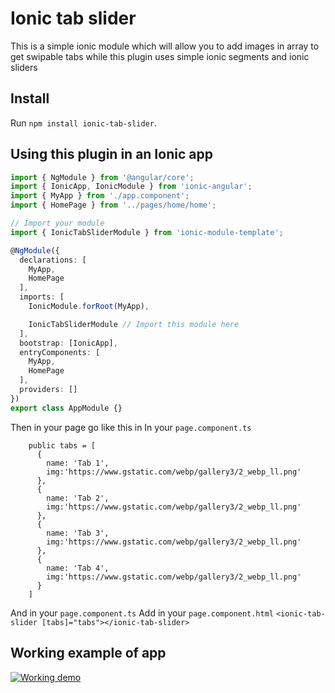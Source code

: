 # Ionic tab slider

This is a simple ionic module which will allow you to add images in array to get swipable tabs while this plugin uses simple ionic segments and ionic sliders

## Install

Run `npm install ionic-tab-slider`.

## Using this plugin in an Ionic  app

```typescript
import { NgModule } from '@angular/core';
import { IonicApp, IonicModule } from 'ionic-angular';
import { MyApp } from './app.component';
import { HomePage } from '../pages/home/home';

// Import your module
import { IonicTabSliderModule } from 'ionic-module-template';

@NgModule({
  declarations: [
    MyApp,
    HomePage
  ],
  imports: [
    IonicModule.forRoot(MyApp),

    IonicTabSliderModule // Import this module here
  ],
  bootstrap: [IonicApp],
  entryComponents: [
    MyApp,
    HomePage
  ],
  providers: []
})
export class AppModule {}
```

Then in your page go like this in 
In your `page.component.ts`


```
    public tabs = [
      {
        name: 'Tab 1',
        img:'https://www.gstatic.com/webp/gallery3/2_webp_ll.png'
      },
      {
        name: 'Tab 2',
        img:'https://www.gstatic.com/webp/gallery3/2_webp_ll.png'
      },
      {
        name: 'Tab 3',
        img:'https://www.gstatic.com/webp/gallery3/2_webp_ll.png'
      },
      {
        name: 'Tab 4',
        img:'https://www.gstatic.com/webp/gallery3/2_webp_ll.png'
      }
    ]
```    
And in your `page.component.ts`
Add in your `page.component.html`
   `<ionic-tab-slider [tabs]="tabs"></ionic-tab-slider>`
   
## Working example of app

[![Working demo](https://img.youtube.com/vi/rYD1qyoo3zY/0.jpg)](https://www.youtube.com/watch?v=rYD1qyoo3zY)

